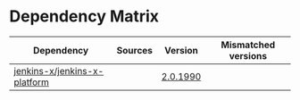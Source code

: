 # Dependency Matrix

Dependency | Sources | Version | Mismatched versions
---------- | ------- | ------- | -------------------
[jenkins-x/jenkins-x-platform](https://github.com/jenkins-x/jenkins-x-platform) |  | [2.0.1990](https://github.com/jenkins-x/jenkins-x-platform/releases/tag/v2.0.1990) | 
